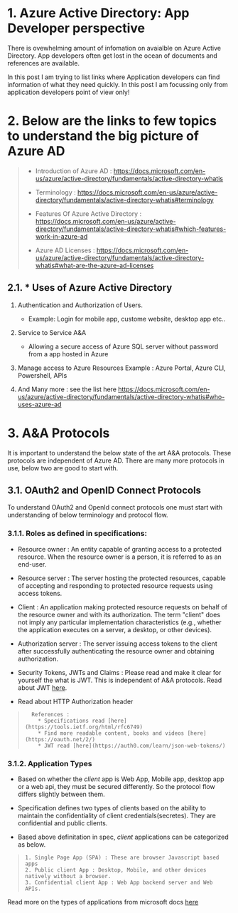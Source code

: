 # 1. Azure Active Directory: App Developer perspective

There is ovewhelming amount of infomation on avaialble on Azure Active Directory. App developers often get lost in the ocean of documents and references are available.

In this post I am trying to list links where Application developers can find information of what they need quickly. In this post I am focussing only from application developers point of view only!

# 2. Below are the links to few topics to understand the big picture of Azure AD

> * Introduction of Azure AD : https://docs.microsoft.com/en-us/azure/active-directory/fundamentals/active-directory-whatis
> 
> * Terminology : https://docs.microsoft.com/en-us/azure/active-directory/fundamentals/active-directory-whatis#terminology
> 
> * Features Of Azure Active Directory : https://docs.microsoft.com/en-us/azure/active-directory/fundamentals/active-directory-whatis#which-features-work-in-azure-ad
> 
> * Azure AD Licenses : https://docs.microsoft.com/en-us/azure/active-directory/fundamentals/active-directory-whatis#what-are-the-azure-ad-licenses

## 2.1. * Uses of Azure Active Directory
1. Authentication and Authorization of Users. 
    * Example: Login for mobile app, custome website, desktop app etc..

2. Service to Service A&A
    * Allowing a secure access of Azure SQL server without password from a app hosted in Azure

3. Manage access to Azure Resources
    Example : Azure Portal, Azure CLI, Powershell, APIs

4. And Many more : see the list here https://docs.microsoft.com/en-us/azure/active-directory/fundamentals/active-directory-whatis#who-uses-azure-ad


# 3. A&A Protocols
It is important to understand the below state of the art A&A protocols. These protocols are independent of Azure AD. There are many more protocols in use, below two are good to start with.

## 3.1. OAuth2 and OpenID Connect Protocols 
 To understand OAuth2 and OpenId connect protocols one must start with understanding of below terminology and protocol flow.

### 3.1.1. Roles as defined in specifications:
* Resource owner :
      An entity capable of granting access to a protected resource.
      When the resource owner is a person, it is referred to as an
      end-user.
* Resource server : 
      The server hosting the protected resources, capable of accepting
      and responding to protected resource requests using access tokens.
* Client : 
      An application making protected resource requests on behalf of the
      resource owner and with its authorization.  The term "client" does
      not imply any particular implementation characteristics (e.g.,
      whether the application executes on a server, a desktop, or other
      devices).
* Authorization server :
      The server issuing access tokens to the client after successfully
      authenticating the resource owner and obtaining authorization.

* Security Tokens, JWTs and Claims : Please read and make it clear for yourself the what is JWT. This is independent of A&A protocols. Read about JWT [here](https://auth0.com/learn/json-web-tokens/).

* Read about HTTP Authorization header
      
>       References : 
>         * Specifications read [here](https://tools.ietf.org/html/rfc6749)
>         * Find more readable content, books and videos [here](https://oauth.net/2/)
>         * JWT read [here](https://auth0.com/learn/json-web-tokens/)

### 3.1.2. Application Types
* Based on whether the _client_ app is Web App, Mobile app, desktop app or a web api, they must be secured differently. So the protocol flow differs slightly between them. 
 
* Specification defines two types of clients based on the ability to maintain the confidentiality of client credentials(secretes). They are confidential and public clients.
 
* Based above definitation in spec, _client_ applications can be categorized as below.
>     1. Single Page App (SPA) : These are browser Javascript based apps
>     2. Public client App : Desktop, Mobile, and other devices natively without a browser.
>     3. Confidential client App : Web App backend server and Web APIs.
  
Read more on the types of applications from microsoft docs [here](https://docs.microsoft.com/en-us/azure/active-directory/develop/authentication-flows-app-scenarios#single-page-public-client-and-confidential-client-applications)
